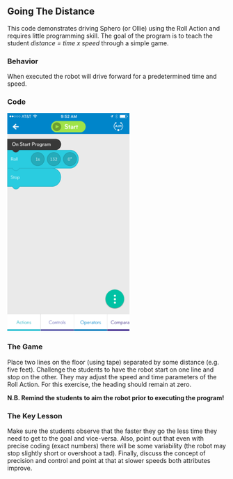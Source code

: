 ## Going The Distance

This code demonstrates driving Sphero (or Ollie) using the Roll Action and requires little programming skill. The goal of the program is to teach the student *distance = time x speed* through a simple game.

### Behavior

When executed the robot will drive forward for a predetermined time and speed.

### Code

<img src="GoingTheDistance.PNG" alt="Image of Program Code" style="Height: 500px;"/>

### The Game

Place two lines on the floor (using tape) separated by some distance (e.g. five feet). Challenge the students to have the robot start on one line and stop on the other. They may adjust the speed and time parameters of the Roll Action. For this exercise, the heading should remain at zero.

**N.B. Remind the students to aim the robot prior to executing the program!**



### The Key Lesson
Make sure the students observe that the faster they go the less time they need to get to the goal and vice-versa. Also, point out that even with precise coding (exact numbers) there will be some variability (the robot may stop slightly short or overshoot a tad). Finally, discuss the concept of precision and control and point at that at slower speeds both attributes improve.
